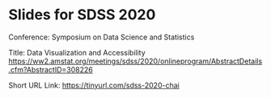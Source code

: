 # Slides for SDSS 2020 

Conference: Symposium on Data Science and Statistics  

Title: Data Visualization and Accessibility  
https://ww2.amstat.org/meetings/sdss/2020/onlineprogram/AbstractDetails.cfm?AbstractID=308226

Short URL Link: https://tinyurl.com/sdss-2020-chai
